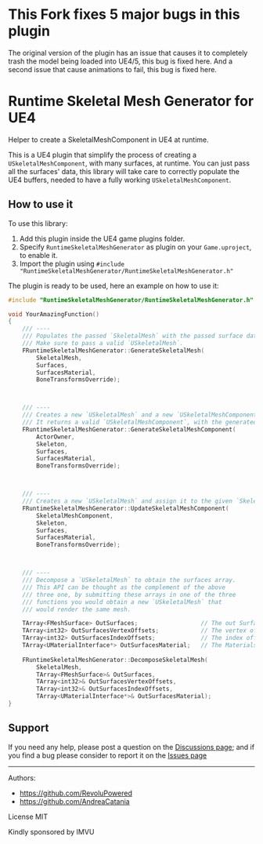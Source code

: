 # This Fork fixes 5 major bugs in this plugin
The original version of the plugin has an issue that causes it to completely trash the model being loaded into UE4/5, this bug is fixed here.
And a second issue that cause animations to fail, this bug is fixed here.

# Runtime Skeletal Mesh Generator for UE4
Helper to create a SkeletalMeshComponent in UE4 at runtime.

This is a UE4 plugin that simplify the process of creating a `USkeletalMeshComponent`, with many surfaces, at runtime.
You can just pass all the surfaces' data, this library will take care to correctly populate the UE4 buffers, needed to have a fully working `USkeletalMeshComponent`.

## How to use it

To use this library:
1. Add this plugin inside the UE4 game plugins folder.
2. Specify `RuntimeSkeletalMeshGenerator` as plugin on your `Game.uproject`, to enable it.
3. Import the plugin using `#include "RuntimeSkeletalMeshGenerator/RuntimeSkeletalMeshGenerator.h"`

The plugin is ready to be used, here an example on how to use it:
```c++
#include "RuntimeSkeletalMeshGenerator/RuntimeSkeletalMeshGenerator.h"

void YourAmazingFunction()
{
	/// ----
	/// Populates the passed `SkeletalMesh` with the passed surface data.
	/// Make sure to pass a valid `USkeletalMesh`.
	FRuntimeSkeletalMeshGenerator::GenerateSkeletalMesh(
		SkeletalMesh,
		Surfaces,
		SurfacesMaterial,
		BoneTransformsOverride);



	/// ----
	/// Creates a new `USkeletalMesh` and a new `USkeletalMeshComponent`.
	/// It returns a valid `USkeletalMeshComponent`, with the generated `USkeletalMesh` assigned.
	FRuntimeSkeletalMeshGenerator::GenerateSkeletalMeshComponent(
		ActorOwner,
		Skeleton,
		Surfaces,
		SurfacesMaterial,
		BoneTransformsOverride);



	/// ----
	/// Creates a new `USkeletalMesh` and assign it to the given `SkeletalMeshComponent`.
	FRuntimeSkeletalMeshGenerator::UpdateSkeletalMeshComponent(
		SkeletalMeshComponent,
		Skeleton,
		Surfaces,
		SurfacesMaterial,
		BoneTransformsOverride);



	/// ----
	/// Decompose a `USkeletalMesh` to obtain the surfaces array.
	/// This API can be thought as the complement of the above
	/// three one, by submitting these arrays in one of the three
	/// functions you would obtain a new `USkeletalMesh` that
	/// would render the same mesh.

	TArray<FMeshSurface> OutSurfaces;                  // The out Surfaces data that compose the `USkeletalMesh`.
	TArray<int32> OutSurfacesVertexOffsets;            // The vertex offsets for each surface, relative to the passed `SkeletalMesh`: This is useful just in case you need to reconstruct the vertex index used on the `USkeletalMesh`.
	TArray<int32> OutSurfacesIndexOffsets;             // The index offsets for each surface, relative to the passed `SkeletalMesh`: This is useful just in case you need to reconstruct the vertex index used on the `USkeletalMesh`.
	TArray<UMaterialInterface*> OutSurfacesMaterial;   // The Materials used.
	
	FRuntimeSkeletalMeshGenerator::DecomposeSkeletalMesh(
		SkeletalMesh,
		TArray<FMeshSurface>& OutSurfaces,
		TArray<int32>& OutSurfacesVertexOffsets,
		TArray<int32>& OutSurfacesIndexOffsets,
		TArray<UMaterialInterface*>& OutSurfacesMaterial);
}
```

## Support

If you need any help, please post a question on the [Discussions page](https://github.com/AndreaCatania/RuntimeSkeletalMeshGenerator/discussions); and if you find a bug please consider to report it on the [Issues page](https://github.com/AndreaCatania/RuntimeSkeletalMeshGenerator/issues)

---

Authors:
- https://github.com/RevoluPowered
- https://github.com/AndreaCatania

License MIT

Kindly sponsored by IMVU
